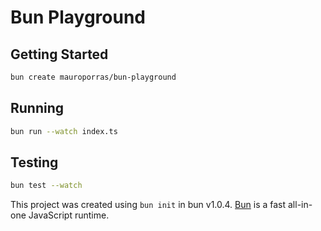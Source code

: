 # Bun Playground

## Getting Started

```bash
bun create mauroporras/bun-playground
```

## Running

```bash
bun run --watch index.ts
```

## Testing

```bash
bun test --watch
```

This project was created using `bun init` in bun v1.0.4. [Bun](https://bun.sh) is a fast all-in-one JavaScript runtime.
